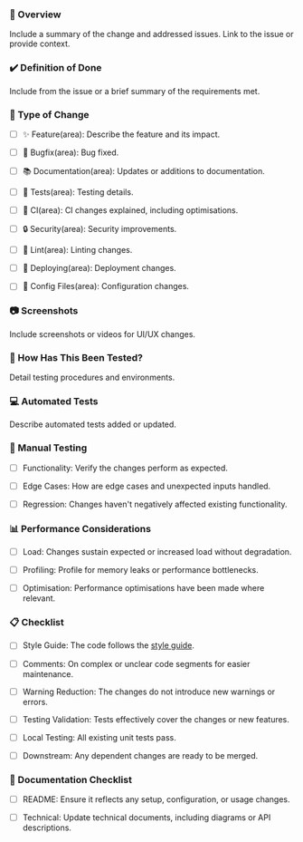 ### :eyes: Overview

Include a summary of the change and addressed issues. Link to the issue or provide context.

### :heavy_check_mark: Definition of Done

Include from the issue or a brief summary of the requirements met.

### :pencil: Type of Change

- [ ] ✨ Feature(area): Describe the feature and its impact.

- [ ] 🐛 Bugfix(area): Bug fixed.

- [ ] 📚 Documentation(area): Updates or additions to documentation.

- [ ] 🚨 Tests(area): Testing details.

- [ ] 💚 CI(area): CI changes explained, including optimisations.

- [ ] 🔒 Security(area): Security improvements.

- [ ] 👕 Lint(area): Linting changes.

- [ ] 🚀 Deploying(area): Deployment changes.

- [ ] 🔧 Config Files(area): Configuration changes.

### :camera: Screenshots

Include screenshots or videos for UI/UX changes.

### :mag_right: How Has This Been Tested?

Detail testing procedures and environments.

### :computer: Automated Tests

Describe automated tests added or updated.

### :muscle: Manual Testing

- [ ] Functionality: Verify the changes perform as expected.

- [ ] Edge Cases: How are edge cases and unexpected inputs handled.

- [ ] Regression: Changes haven't negatively affected existing functionality.

### :bar_chart: Performance Considerations

- [ ] Load: Changes sustain expected or increased load without degradation.

- [ ] Profiling: Profile for memory leaks or performance bottlenecks.

- [ ] Optimisation: Performance optimisations have been made where relevant.

### :clipboard: Checklist

- [ ] Style Guide: The code follows the [style guide](https://newpayment.atlassian.net/wiki/x/gYB9B).

- [ ] Comments: On complex or unclear code segments for easier maintenance.

- [ ] Warning Reduction: The changes do not introduce new warnings or errors.

- [ ] Testing Validation: Tests effectively cover the changes or new features.

- [ ] Local Testing: All existing unit tests pass.

- [ ] Downstream: Any dependent changes are ready to be merged.

### :page_with_curl: Documentation Checklist

- [ ] README: Ensure it reflects any setup, configuration, or usage changes.

- [ ] Technical: Update technical documents, including diagrams or API descriptions.
